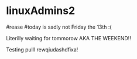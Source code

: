 # linuxAdmins2
#rease
#today is sadly not Friday the 13th :(


Literilly waiting for tommorow AKA THE WEEKEND!!




Testing pulll rewqiudashdfixa!
